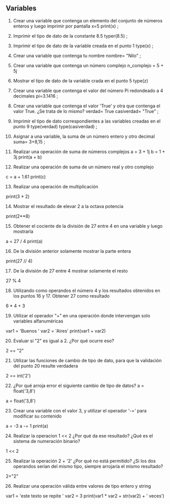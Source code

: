 ## Variables

1) Crear una variable que contenga un elemento del conjunto de números enteros y luego imprimir por pantalla
x=5
print(x)
;

2) Imprimir el tipo de dato de la constante 8.5
typer(8.5)
;

3) Imprimir el tipo de dato de la variable creada en el punto 1
type(x)
;

4) Crear una variable que contenga tu nombre
nombre= "Nilo"
;

5) Crear una variable que contenga un número complejo
n_complejo = 5 + 5j

6) Mostrar el tipo de dato de la variable crada en el punto 5
type(z)

7) Crear una variable que contenga el valor del número Pi redondeado a 4 decimales
pi=3.1416
;

8) Crear una variable que contenga el valor 'True' y otra que contenga el valor True. ¿Se trata de lo mismo?
verdad= True
casiverdad= "True"
; 

9) Imprimir el tipo de dato correspondientes a las variables creadas en el punto 9
type(verdad)
type(casiverdad)
;

10) Asignar a una variable, la suma de un número entero y otro decimal
suma= 3+8,15
;

11) Realizar una operación de suma de números complejos
a = 3 + 1j
b = 1 + 3j
print(a + b)

12) Realizar una operación de suma de un número real y otro complejo

c = a + 1.61
print(c)

13) Realizar una operación de multiplicación

print(3 * 2)

14) Mostrar el resultado de elevar 2 a la octava potencia

print(2**8)

15) Obtener el cociente de la división de 27 entre 4 en una variable y luego mostrarla

a = 27 / 4
print(a)

16) De la división anterior solamente mostrar la parte entera

print(27 // 4)

17) De la división de 27 entre 4 mostrar solamente el resto

27 % 4

18) Utilizando como operandos el número 4 y los resultados obtenidos en los puntos 16 y 17. Obtener 27 como resultado

6 * 4 + 3


19) Utilizar el operador "+" en una operación donde intervengan solo variables alfanuméricas

var1 = 'Buenos '
var2 = 'Aires'
print(var1 + var2)

20) Evaluar si "2" es igual a 2. ¿Por qué ocurre eso?

2 == "2"

21) Utilizar las funciones de cambio de tipo de dato, para que la validación del punto 20 resulte verdadera

2 == int('2')

22) ¿Por qué arroja error el siguiente cambio de tipo de datos? a = float('3,8')

a = float('3,8')

23) Crear una variable con el valor 3, y utilizar el operador '-=' para modificar su contenido

a = -3
a -= 1
print(a)


24) Realizar la operacion 1 << 2 ¿Por qué da ese resultado? ¿Qué es el sistema de numeración binario?
                                        
1 << 2

25) Realizar la operación 2 + '2' ¿Por qué no está permitido? ¿Si los dos operandos serían del mismo tipo, siempre arrojaría el mismo resultado?

2+"2"

26) Realizar una operación válida entre valores de tipo entero y string

var1 = 'este texto se repite '
var2 = 3
print(var1 * var2 + str(var2) + ' veces')